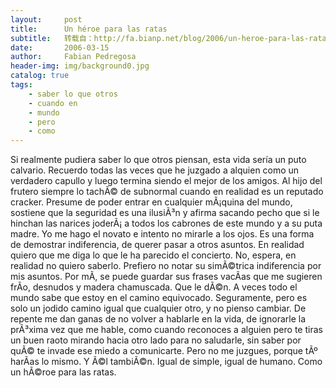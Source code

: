 ```yaml
---
layout:     post
title:      Un héroe para las ratas
subtitle:   转载自：http://fa.bianp.net/blog/2006/un-heroe-para-las-ratas/
date:       2006-03-15
author:     Fabian Pedregosa
header-img: img/background0.jpg
catalog: true
tags:
    - saber lo que otros
    - cuando en
    - mundo
    - pero
    - como
---
```


Si realmente pudiera saber lo que otros piensan, esta vida sería un
puto calvario. Recuerdo todas las veces que he juzgado a alquien como un
verdadero capullo y luego termina siendo el mejor de los amigos. Al hijo
del frutero siempre lo tachÃ© de subnormal cuando en realidad es un
reputado cracker. Presume de poder entrar en cualquier mÃ¡quina del
mundo, sostiene que la seguridad es una ilusiÃ³n y afirma sacando pecho
que si le hinchan las narices joderÃ¡ a todos los cabrones de este mundo
y a su puta madre. Yo me hago el novato e intento no mirarle a los ojos.
Es una forma de demostrar indiferencia, de querer pasar a otros asuntos.
En realidad quiero que me diga lo que le ha parecido el concierto. No,
espera, en realidad no quiero saberlo. Prefiero no notar su simÃ©trica
indiferencia por mis asuntos. Por mÃ­, se puede guardar sus frases
vacÃ­as que me sugieren frÃ­o, desnudos y madera chamuscada. Que le
dÃ©n. A veces todo el mundo sabe que estoy en el camino equivocado.
Seguramente, pero es solo un jodido camino igual que cualquier otro, y
no pienso cambiar. De repente me dan ganas de no volver a hablarle en la
vida, de ignorarle la prÃ³xima vez que me hable, como cuando reconoces a
alguien pero te tiras un buen raoto mirando hacia otro lado para no
saludarle, sin saber por quÃ© te invade ese miedo a comunicarte. Pero no
me juzgues, porque tÃº harÃ­as lo mismo. Y Ã©l tambiÃ©n. Igual de
simple, igual de humano. Como un hÃ©roe para las ratas.
